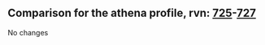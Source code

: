 ## Comparison for the athena profile, rvn: [725](https://github.com/PRO100KatYT/FortniteProfileRevisions/tree/main/profiles/athena/725%20athena.json)-[727](https://github.com/PRO100KatYT/FortniteProfileRevisions/tree/main/profiles/athena/727%20athena.json)

No changes
